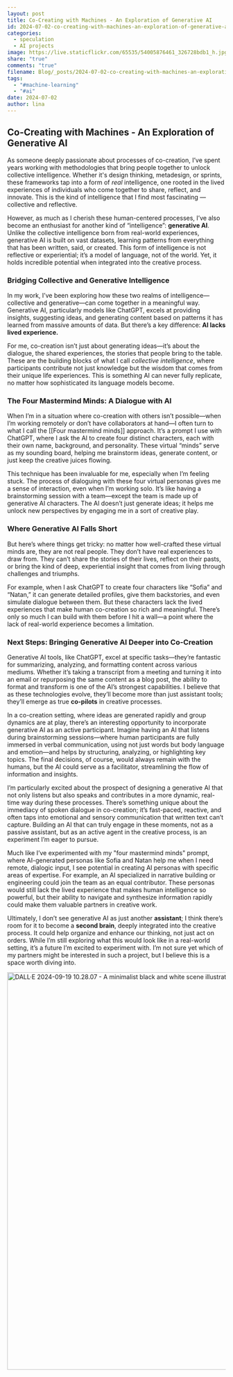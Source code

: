 ```yaml
---
layout: post
title: Co-Creating with Machines - An Exploration of Generative AI
id: 2024-07-02-co-creating-with-machines-an-exploration-of-generative-ai.md
categories:
  - speculation
  - AI projects
image: https://live.staticflickr.com/65535/54005876461_326728bdb1_h.jpg
share: "true"
comments: "true"
filename: Blog/_posts/2024-07-02-co-creating-with-machines-an-exploration-of-generative-ai.md
tags:
  - "#machine-learning"
  - "#ai"
date: 2024-07-02
author: lina
---
```

## Co-Creating with Machines - An Exploration of Generative AI


As someone deeply passionate about processes of co-creation, I’ve spent years working with methodologies that bring people together to unlock collective intelligence. Whether it's design thinking, metadesign, or sprints, these frameworks tap into a form of _real_ intelligence, one rooted in the lived experiences of individuals who come together to share, reflect, and innovate. This is the kind of intelligence that I find most fascinating — collective and reflective.

However, as much as I cherish these human-centered processes, I’ve also become an enthusiast for another kind of “intelligence”: **generative AI**. Unlike the collective intelligence born from real-world experiences, generative AI is built on vast datasets, learning patterns from everything that has been written, said, or created. This form of intelligence is not reflective or experiential; it’s a model of language, not of the world. Yet, it holds incredible potential when integrated into the creative process.

### Bridging Collective and Generative Intelligence

In my work, I’ve been exploring how these two realms of intelligence—collective and generative—can come together in a meaningful way. Generative AI, particularly models like ChatGPT, excels at providing insights, suggesting ideas, and generating content based on patterns it has learned from massive amounts of data. But there’s a key difference: **AI lacks lived experience.**

For me, co-creation isn’t just about generating ideas—it’s about the dialogue, the shared experiences, the stories that people bring to the table. These are the building blocks of what I call _collective intelligence_, where participants contribute not just knowledge but the wisdom that comes from their unique life experiences. This is something AI can never fully replicate, no matter how sophisticated its language models become.

### The Four Mastermind Minds: A Dialogue with AI

When I’m in a situation where co-creation with others isn’t possible—when I’m working remotely or don’t have collaborators at hand—I often turn to what I call the [[Four mastermind minds]] approach. It’s a prompt I use with ChatGPT, where I ask the AI to create four distinct characters, each with their own name, background, and personality. These virtual “minds” serve as my sounding board, helping me brainstorm ideas, generate content, or just keep the creative juices flowing.

This technique has been invaluable for me, especially when I’m feeling stuck. The process of dialoguing with these four virtual personas gives me a sense of interaction, even when I’m working solo. It’s like having a brainstorming session with a team—except the team is made up of generative AI characters. The AI doesn’t just generate ideas; it helps me unlock new perspectives by engaging me in a sort of creative play.

### Where Generative AI Falls Short

But here’s where things get tricky: no matter how well-crafted these virtual minds are, they are not real people. They don’t have real experiences to draw from. They can’t share the stories of their lives, reflect on their pasts, or bring the kind of deep, experiential insight that comes from living through challenges and triumphs.

For example, when I ask ChatGPT to create four characters like “Sofia” and “Natan,” it can generate detailed profiles, give them backstories, and even simulate dialogue between them. But these characters lack the lived experiences that make human co-creation so rich and meaningful. There’s only so much I can build with them before I hit a wall—a point where the lack of real-world experience becomes a limitation.

### Next Steps: Bringing Generative AI Deeper into Co-Creation
Generative AI tools, like ChatGPT, excel at specific tasks—they’re fantastic for summarizing, analyzing, and formatting content across various mediums. Whether it’s taking a transcript from a meeting and turning it into an email or repurposing the same content as a blog post, the ability to format and transform is one of the AI’s strongest capabilities. I believe that as these technologies evolve, they’ll become more than just assistant tools; they’ll emerge as true **co-pilots** in creative processes.

In a co-creation setting, where ideas are generated rapidly and group dynamics are at play, there’s an interesting opportunity to incorporate generative AI as an active participant. Imagine having an AI that listens during brainstorming sessions—where human participants are fully immersed in verbal communication, using not just words but body language and emotion—and helps by structuring, analyzing, or highlighting key topics. The final decisions, of course, would always remain with the humans, but the AI could serve as a facilitator, streamlining the flow of information and insights.

I’m particularly excited about the prospect of designing a generative AI that not only listens but also speaks and contributes in a more dynamic, real-time way during these processes. There’s something unique about the immediacy of spoken dialogue in co-creation; it’s fast-paced, reactive, and often taps into emotional and sensory communication that written text can’t capture. Building an AI that can truly engage in these moments, not as a passive assistant, but as an active agent in the creative process, is an experiment I’m eager to pursue.

Much like I’ve experimented with my "four mastermind minds" prompt, where AI-generated personas like Sofia and Natan help me when I need remote, dialogic input, I see potential in creating AI personas with specific areas of expertise. For example, an AI specialized in narrative building or engineering could join the team as an equal contributor. These personas would still lack the lived experience that makes human intelligence so powerful, but their ability to navigate and synthesize information rapidly could make them valuable partners in creative work.

Ultimately, I don’t see generative AI as just another **assistant**; I think there’s room for it to become a **second brain**, deeply integrated into the creative process. It could help organize and enhance our thinking, not just act on orders. While I’m still exploring what this would look like in a real-world setting, it’s a future I’m excited to experiment with. I’m not sure yet which of my partners might be interested in such a project, but I believe this is a space worth diving into.

<img src="https://live.staticflickr.com/65535/54005876461_326728bdb1_h.jpg" width="1600" height="914" alt="DALL·E 2024-09-19 10.28.07 - A minimalist black and white scene illustrating a voice assistant in a co-creation process. The setting features a digital assistant subtly present in"/>